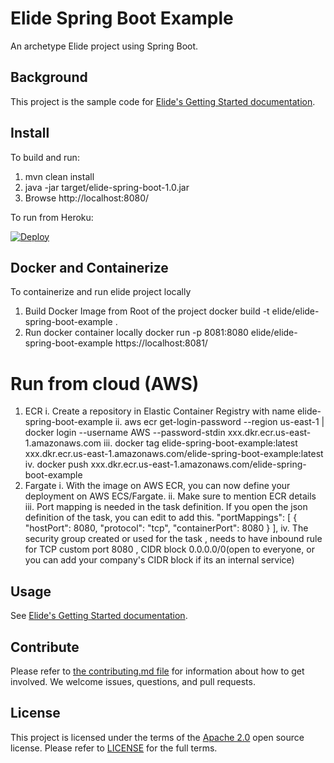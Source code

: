 # Elide Spring Boot Example

An archetype Elide project using Spring Boot.

## Background

This project is the sample code for [Elide's Getting Started documentation](https://elide.io/pages/guide/01-start.html).

## Install

To build and run:

1. mvn clean install
2. java -jar target/elide-spring-boot-1.0.jar
3. Browse http://localhost:8080/

To run from Heroku:

[![Deploy](https://www.herokucdn.com/deploy/button.svg)](https://heroku.com/deploy?template=https://github.com/yahoo/elide-spring-boot-example)

## Docker and Containerize

To containerize and run elide project locally

1. Build Docker Image from Root of the project 
   docker build -t elide/elide-spring-boot-example .
2. Run docker container locally
   docker run -p 8081:8080 elide/elide-spring-boot-example
   https://localhost:8081/
   
# Run from cloud (AWS)


1. ECR 
   i. Create a repository in Elastic Container Registry with name elide-spring-boot-example
   ii. aws ecr get-login-password --region us-east-1 | docker login --username AWS --password-stdin xxx.dkr.ecr.us-east-1.amazonaws.com 
   iii. docker tag elide-spring-boot-example:latest xxx.dkr.ecr.us-east-1.amazonaws.com/elide-spring-boot-example:latest
   iv. docker push xxx.dkr.ecr.us-east-1.amazonaws.com/elide-spring-boot-example
2. Fargate
   i. With the image on AWS ECR, you can now define your deployment on AWS ECS/Fargate.
   ii. Make sure to mention ECR details
   iii. Port mapping is needed in the task definition. If you open the json definition of the task, you can edit to add this.
   "portMappings": [
         {
         "hostPort": 8080,
         "protocol": "tcp",
         "containerPort": 8080
         }
      ],
    iv. The security group created or used for the task , needs to have inbound rule for TCP custom port 8080 , CIDR block 0.0.0.0/0(open to everyone, or you can add your company's CIDR block if its an internal service)
   



## Usage

See [Elide's Getting Started documentation](https://elide.io/pages/guide/01-start.html).

## Contribute
Please refer to [the contributing.md file](CONTRIBUTING.md) for information about how to get involved. We welcome issues, questions, and pull requests.

## License
This project is licensed under the terms of the [Apache 2.0](http://www.apache.org/licenses/LICENSE-2.0.html) open source license.
Please refer to [LICENSE](LICENSE.txt) for the full terms.

